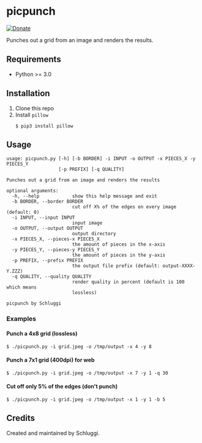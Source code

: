 # picpunch
[![Donate](https://img.shields.io/badge/Donate-PayPal-blue.svg)](https://www.paypal.com/cgi-bin/webscr?cmd=_s-xclick&hosted_button_id=KPG2MY37LCC24&source=url)

Punches out a grid from an image and renders the results.

## Requirements
- Python >= 3.0

## Installation
1. Clone this repo
2. Install `pillow`
    ```shell script
    $ pip3 install pillow   
    ```

## Usage
```
usage: picpunch.py [-h] [-b BORDER] -i INPUT -o OUTPUT -x PIECES_X -y PIECES_Y
                   [-p PREFIX] [-q QUALITY]

Punches out a grid from an image and renders the results

optional arguments:
  -h, --help            show this help message and exit
  -b BORDER, --border BORDER
                        cut off X% of the edges on every image (default: 0)
  -i INPUT, --input INPUT
                        input image
  -o OUTPUT, --output OUTPUT
                        output directory
  -x PIECES_X, --pieces-x PIECES_X
                        the amount of pieces in the x-axis
  -y PIECES_Y, --pieces-y PIECES_Y
                        the amount of pieces in the y-axis
  -p PREFIX, --prefix PREFIX
                        the output file prefix (default: output-XXXX-Y.ZZZ)
  -q QUALITY, --quality QUALITY
                        render quality in percent (default is 100 which means
                        lossless)

picpunch by Schluggi
```
### Examples
#### Punch a 4x8 grid (lossless)
```shell script
$ ./picpunch.py -i grid.jpeg -o /tmp/output -x 4 -y 8
```

#### Punch a 7x1 grid (400dpi) for web
```shell script
$ ./picpunch.py -i grid.jpeg -o /tmp/output -x 7 -y 1 -q 30
```

#### Cut off only 5% of the edges (don't punch)
```shell script
$ ./picpunch.py -i grid.jpeg -o /tmp/output -x 1 -y 1 -b 5
```

## Credits
Created and maintained by Schluggi.
